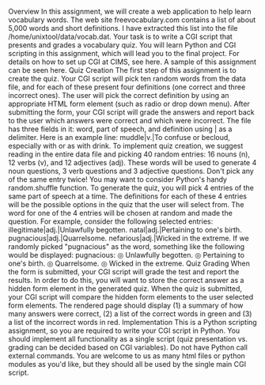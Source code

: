Overview
In this assignment, we will create a web application to help learn vocabulary words. The web site freevocabulary.com contains a list of about 5,000 words and short definitions. I have extracted this list into the file /home/unixtool/data/vocab.dat. Your task is to write a CGI script that presents and grades a vocabulary quiz.  You will learn Python and CGI scripting in this assignment, which will lead you to the final project.  For details on how to set up CGI at CIMS, see here.
A sample of this assignment can be seen here.
Quiz Creation
The first step of this assignment is to create the quiz. Your CGI script will pick ten random words from the data file, and for each of these present four definitions (one correct and three incorrect ones). The user will pick the correct definition by using an appropriate HTML form element (such as radio or drop down menu). After submitting the form, your CGI script will grade the answers and report back to the user which answers were correct and which were incorrect.
The file has three fields in it: word, part of speech, and definition using | as a delimiter. Here is an example line:
      muddle|v.|To confuse or becloud, especially with or as with drink. 
To implement quiz creation, we suggest reading in the entire data file and picking 40 random entries: 16 nouns (n), 12 verbs (v), and 12 adjectives (adj). These words will be used to generate 4 noun questions, 3 verb questions and 3 adjective questions. Don't pick any of the same entry twice! You may want to consider Python's handy random.shuffle function.
To generate the quiz, you will pick 4 entries of the same part of speech at a time.  The definitions for each of these 4 entries will be the possible options in the quiz that the user will select from.  The word for one of the 4 entries will be chosen at random and made the question.  For example, consider the following selected entries:
illegitimate|adj.|Unlawfully begotten.
natal|adj.|Pertaining to one's birth.
pugnacious|adj.|Quarrelsome.
nefarious|adj.|Wicked in the extreme.
If we randomly picked "pugnacious" as the word, something like the following would be displayed:
pugnacious:
  ◎ Unlawfully begotten.
  ◎ Pertaining to one's birth.
  ◎ Quarrelsome.
  ◎ Wicked in the extreme.
Quiz Grading
When the form is submitted, your CGI script will grade the test and report the results.
In order to do this, you will want to store the correct answer as a hidden form element in the generated quiz. When the quiz is submitted, your CGI script will compare the hidden form elements to the user selected form elements.
The rendered page should display (1) a summary of how many answers were correct, (2) a list of the correct words in green and (3) a list of the incorrect words in red.
Implementation
This is a Python scripting assignment, so you are required to write your CGI script in Python. You should implement all functionality as a single script (quiz presentation vs. grading can be decided based on CGI variables). Do not have Python call external commands. You are welcome to us as many html files or python modules as you'd like, but they should all be used by the single main CGI script.

